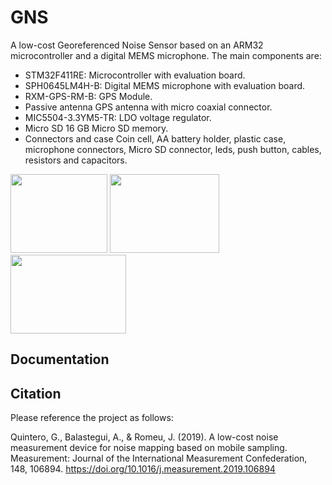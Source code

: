# GNS
 A low-cost Georeferenced Noise Sensor based on an ARM32 microcontroller and a digital MEMS microphone. The main components are:
 
- STM32F411RE: Microcontroller with evaluation board.
- SPH0645LM4H-B: Digital MEMS microphone with evaluation board.
- RXM-GPS-RM-B: GPS Module.
- Passive antenna GPS antenna with micro coaxial connector.
- MIC5504-3.3YM5-TR: LDO voltage regulator.
- Micro SD 16 GB Micro SD memory.
- Connectors and case Coin cell, AA battery holder, plastic case, microphone connectors, Micro SD connector, leds,
push button, cables, resistors and capacitors.

<img src="/figures/GNS_MAIN.jpg" width="155" height="126"> <img src="/figures/GNS_cables.jpg" width="175" height="126"> <img src="/figures/GNS_mics.jpg" width="185" height="126">

## Documentation


## Citation

Please reference the project as follows:

Quintero, G., Balastegui, A., & Romeu, J. (2019). A low-cost noise measurement device for noise mapping based on mobile sampling. Measurement: Journal of the International Measurement Confederation, 148, 106894. https://doi.org/10.1016/j.measurement.2019.106894
